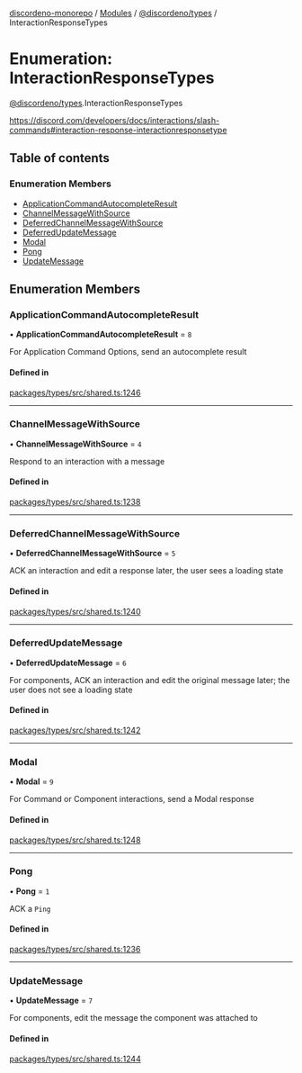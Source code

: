 [discordeno-monorepo](../README.md) / [Modules](../modules.md) / [@discordeno/types](../modules/discordeno_types.md) / InteractionResponseTypes

# Enumeration: InteractionResponseTypes

[@discordeno/types](../modules/discordeno_types.md).InteractionResponseTypes

https://discord.com/developers/docs/interactions/slash-commands#interaction-response-interactionresponsetype

## Table of contents

### Enumeration Members

- [ApplicationCommandAutocompleteResult](discordeno_types.InteractionResponseTypes.md#applicationcommandautocompleteresult)
- [ChannelMessageWithSource](discordeno_types.InteractionResponseTypes.md#channelmessagewithsource)
- [DeferredChannelMessageWithSource](discordeno_types.InteractionResponseTypes.md#deferredchannelmessagewithsource)
- [DeferredUpdateMessage](discordeno_types.InteractionResponseTypes.md#deferredupdatemessage)
- [Modal](discordeno_types.InteractionResponseTypes.md#modal)
- [Pong](discordeno_types.InteractionResponseTypes.md#pong)
- [UpdateMessage](discordeno_types.InteractionResponseTypes.md#updatemessage)

## Enumeration Members

### ApplicationCommandAutocompleteResult

• **ApplicationCommandAutocompleteResult** = `8`

For Application Command Options, send an autocomplete result

#### Defined in

[packages/types/src/shared.ts:1246](https://github.com/deepsarda/discordeno/blob/c6dc30bb/packages/types/src/shared.ts#L1246)

---

### ChannelMessageWithSource

• **ChannelMessageWithSource** = `4`

Respond to an interaction with a message

#### Defined in

[packages/types/src/shared.ts:1238](https://github.com/deepsarda/discordeno/blob/c6dc30bb/packages/types/src/shared.ts#L1238)

---

### DeferredChannelMessageWithSource

• **DeferredChannelMessageWithSource** = `5`

ACK an interaction and edit a response later, the user sees a loading state

#### Defined in

[packages/types/src/shared.ts:1240](https://github.com/deepsarda/discordeno/blob/c6dc30bb/packages/types/src/shared.ts#L1240)

---

### DeferredUpdateMessage

• **DeferredUpdateMessage** = `6`

For components, ACK an interaction and edit the original message later; the user does not see a loading state

#### Defined in

[packages/types/src/shared.ts:1242](https://github.com/deepsarda/discordeno/blob/c6dc30bb/packages/types/src/shared.ts#L1242)

---

### Modal

• **Modal** = `9`

For Command or Component interactions, send a Modal response

#### Defined in

[packages/types/src/shared.ts:1248](https://github.com/deepsarda/discordeno/blob/c6dc30bb/packages/types/src/shared.ts#L1248)

---

### Pong

• **Pong** = `1`

ACK a `Ping`

#### Defined in

[packages/types/src/shared.ts:1236](https://github.com/deepsarda/discordeno/blob/c6dc30bb/packages/types/src/shared.ts#L1236)

---

### UpdateMessage

• **UpdateMessage** = `7`

For components, edit the message the component was attached to

#### Defined in

[packages/types/src/shared.ts:1244](https://github.com/deepsarda/discordeno/blob/c6dc30bb/packages/types/src/shared.ts#L1244)
